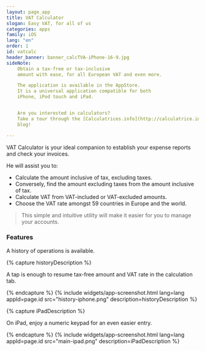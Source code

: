 ```yaml
---
layout: page_app
title: VAT Calculator
slogan: Easy VAT, for all of us
categories: apps
family: iOS
lang: "en"
order: 1
id: vatcalc
header_banner: banner_calcTVA-iPhone-16-9.jpg
sideNote:
    Obtain a tax-free or tax-inclusive 
    amount with ease, for all European VAT and even more.

    The application is available in the AppStore.
    It is a universal application compatible for both 
    iPhone, iPod touch and iPad.


    Are you interested in calculators?
    Take a tour through the [Calculatrices.info](http://calculatrice.info/)
    blog!

---
```


VAT Calculator is your ideal companion to establish your expense reports and check your invoices.

He will assist you to:

- Calculate the amount inclusive of tax, excluding taxes.
- Conversely, find the amount excluding taxes from the amount inclusive of tax.
- Calculate VAT from VAT-included or VAT-excluded amounts.
- Choose the VAT rate amongst 59 countries in Europe and the world.

> This simple and intuitive utility will make it easier for you to manage your accounts.

### Features

A history of operations is available.

{% capture historyDescription %}

A tap is enough to resume tax-free amount and VAT rate in the calculation tab.

{% endcapture %}
{% include widgets/app-screenshot.html 
        lang=lang 
        appId=page.id 
        src="history-iphone.png"
        description=historyDescription %}


{% capture iPadDescription %}

On iPad, enjoy a numeric keypad for an even easier entry.

{% endcapture %}
{% include widgets/app-screenshot.html 
        lang=lang 
        appId=page.id 
        src="main-ipad.png"
        description=iPadDescription %}
